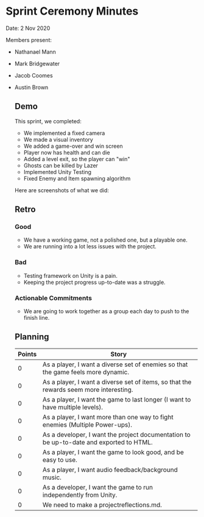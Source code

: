 # Sprint Ceremony Minutes
  
Date: 2 Nov 2020

Members present:

* Nathanael Mann
* Mark Bridgewater
* Jacob Coomes
* Austin Brown
  
  ## Demo
  
  This sprint, we completed:
  
  * We implemented a fixed camera
  * We made a visual inventory
  * We added a game-over and win screen
  * Player now has health and can die
  * Added a level exit, so the player can "win"
  * Ghosts can be killed by Lazer
  * Implemented Unity Testing
  * Fixed Enemy and Item spawning algorithm
  
  Here are screenshots of what we did:
 

  
  ## Retro
  
  ### Good
  
  * We have a working game, not a polished one, but a playable one.
  * We are running into a lot less issues with the project.

  ### Bad
  
  * Testing framework on Unity is a pain.
  * Keeping the project progress up-to-date was a struggle.
  
  ### Actionable Commitments
  
  * We are going to work together as a group each day to push to the finish line.
  
  ## Planning
  
  Points | Story
  -------|--------
  0      |  As a player, I want a diverse set of enemies so that the game feels more dynamic.
  0      |  As a player, I want a diverse set of items, so that the rewards seem more interesting.
  0      |  As a player, I want the game to last longer (I want to have multiple levels).
  0      |  As a player, I want more than one way to fight enemies (Multiple Power-ups).
  0      |  As a developer, I want the project documentation to be up-to-date and exported to HTML.
  0      |  As a player, I want the game to look good, and be easy to use.
  0      |  As a player, I want audio feedback/background music.
  0      |  As a developer, I want the game to run independently from Unity.
  0      |  We need to make a projectreflections.md.
